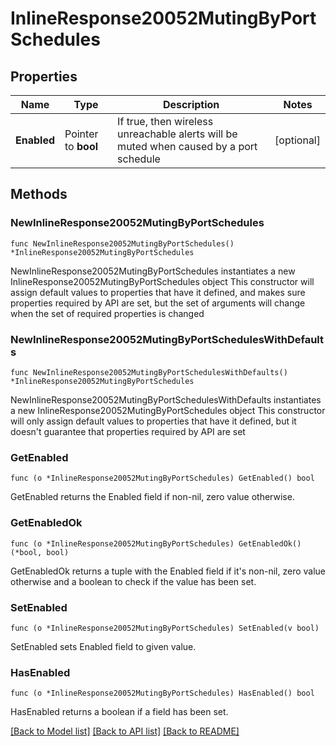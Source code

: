 # InlineResponse20052MutingByPortSchedules

## Properties

Name | Type | Description | Notes
------------ | ------------- | ------------- | -------------
**Enabled** | Pointer to **bool** | If true, then wireless unreachable alerts will be muted when caused by a port schedule | [optional] 

## Methods

### NewInlineResponse20052MutingByPortSchedules

`func NewInlineResponse20052MutingByPortSchedules() *InlineResponse20052MutingByPortSchedules`

NewInlineResponse20052MutingByPortSchedules instantiates a new InlineResponse20052MutingByPortSchedules object
This constructor will assign default values to properties that have it defined,
and makes sure properties required by API are set, but the set of arguments
will change when the set of required properties is changed

### NewInlineResponse20052MutingByPortSchedulesWithDefaults

`func NewInlineResponse20052MutingByPortSchedulesWithDefaults() *InlineResponse20052MutingByPortSchedules`

NewInlineResponse20052MutingByPortSchedulesWithDefaults instantiates a new InlineResponse20052MutingByPortSchedules object
This constructor will only assign default values to properties that have it defined,
but it doesn't guarantee that properties required by API are set

### GetEnabled

`func (o *InlineResponse20052MutingByPortSchedules) GetEnabled() bool`

GetEnabled returns the Enabled field if non-nil, zero value otherwise.

### GetEnabledOk

`func (o *InlineResponse20052MutingByPortSchedules) GetEnabledOk() (*bool, bool)`

GetEnabledOk returns a tuple with the Enabled field if it's non-nil, zero value otherwise
and a boolean to check if the value has been set.

### SetEnabled

`func (o *InlineResponse20052MutingByPortSchedules) SetEnabled(v bool)`

SetEnabled sets Enabled field to given value.

### HasEnabled

`func (o *InlineResponse20052MutingByPortSchedules) HasEnabled() bool`

HasEnabled returns a boolean if a field has been set.


[[Back to Model list]](../README.md#documentation-for-models) [[Back to API list]](../README.md#documentation-for-api-endpoints) [[Back to README]](../README.md)


